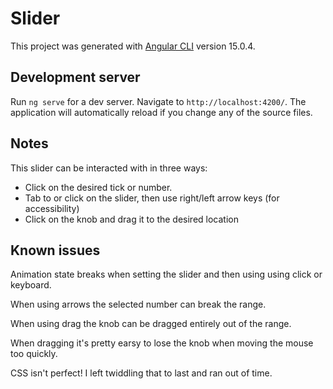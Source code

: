 # Slider

This project was generated with [Angular CLI](https://github.com/angular/angular-cli) version 15.0.4.

## Development server

Run `ng serve` for a dev server. Navigate to `http://localhost:4200/`. The application will automatically reload if you change any of the source files.

## Notes

This slider can be interacted with in three ways:

- Click on the desired tick or number.
- Tab to or click on the slider, then use right/left arrow keys (for accessibility)
- Click on the knob and drag it to the desired location

## Known issues

Animation state breaks when setting the slider and then using using click or keyboard.

When using arrows the selected number can break the range.

When using drag the knob can be dragged entirely out of the range.

When dragging it's pretty earsy to lose the knob when moving the mouse too quickly.

CSS isn't perfect! I left twiddling that to last and ran out of time.
